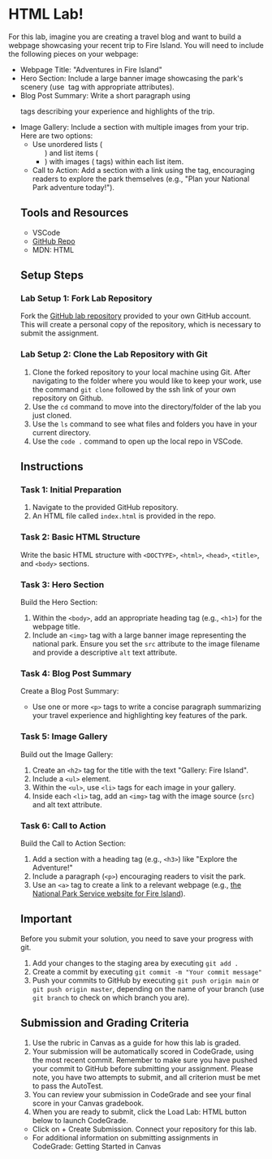 # HTML Lab! 

For this lab, imagine you are creating a travel blog and want to build a webpage showcasing your recent trip to Fire Island. You will need to include the following pieces on your webpage:

* Webpage Title: "Adventures in Fire Island"
* Hero Section: Include a large banner image showcasing the park's scenery (use <img> tag with appropriate attributes).
* Blog Post Summary: Write a short paragraph using <p> tags describing your experience and highlights of the trip.
* Image Gallery: Include a section with multiple images from your trip. Here are two options:
  * Use unordered lists (<ul>) and list items (<li>) with images (<img> tags) within each list item.
* Call to Action: Add a section with a link using the <a> tag, encouraging readers to explore the park themselves (e.g., "Plan your National Park adventure today!").

## Tools and Resources

* VSCode
* [GitHub Repo](https://github.com/learn-co-curriculum/html-travel-blog-lab)
* MDN: HTML

## Setup Steps

### Lab Setup 1: Fork Lab Repository

Fork the [GitHub lab repository](https://github.com/learn-co-curriculum/html-travel-blog-lab) provided to your own GitHub account. This will create a personal copy of the repository, which is necessary to submit the assignment.

### Lab Setup 2: Clone the Lab Repository with Git

1. Clone the forked repository to your local machine using Git. After navigating to the folder where you would like to keep your work, use the command `git clone` followed by the ssh link of your own repository on Github.
2. Use the `cd` command to move into the directory/folder of the lab you just cloned.
3. Use the `ls` command to see what files and folders you have in your current directory.
4. Use the `code .` command to open up the local repo in VSCode.

## Instructions

### Task 1: Initial Preparation

1. Navigate to the provided GitHub repository.
2. An HTML file called `index.html` is provided in the repo.

### Task 2: Basic HTML Structure

Write the basic HTML structure with `<DOCTYPE>`, `<html>`, `<head>`, `<title>`, and `<body>` sections.

### Task 3: Hero Section

Build the Hero Section:
1. Within the `<body>`, add an appropriate heading tag (e.g., `<h1>`) for the webpage title.
2. Include an `<img>` tag with a large banner image representing the national park. Ensure you set the `src` attribute to the image filename and provide a descriptive `alt` text attribute.

### Task 4: Blog Post Summary

Create a Blog Post Summary:
* Use one or more `<p>` tags to write a concise paragraph summarizing your travel experience and highlighting key features of the park.

### Task 5: Image Gallery

Build out the Image Gallery:
1. Create an `<h2>` tag for the title with the text "Gallery: Fire Island".
2. Include a `<ul>` element.
3. Within the `<ul>`, use `<li>` tags for each image in your gallery.
4. Inside each `<li>` tag, add an `<img>` tag with the image source (`src`) and alt text attribute.

### Task 6: Call to Action

Build the Call to Action Section:
1. Add a section with a heading tag (e.g., `<h3>`) like "Explore the Adventure!"
2. Include a paragraph (`<p>`) encouraging readers to visit the park.
3. Use an `<a>` tag to create a link to a relevant webpage (e.g., [the National Park Service website for Fire Island](https://www.nps.gov/fiis/index.htm)).

## Important 

Before you submit your solution, you need to save your progress with git.
1. Add your changes to the staging area by executing `git add .`
2. Create a commit by executing `git commit -m "Your commit message"`
3. Push your commits to GitHub by executing `git push origin main` or `git push origin master`, depending on the name of your branch (use `git branch` to check on which branch you are).

## Submission and Grading Criteria

1. Use the rubric in Canvas as a guide for how this lab is graded.
2. Your submission will be automatically scored in CodeGrade, using the most recent commit. Remember to make sure you have pushed your commit to GitHub before submitting your assignment. Please note, you have two attempts to submit, and all criterion must be met to pass the AutoTest. 
3. You can review your submission in CodeGrade and see your final score in your Canvas gradebook.
4. When you are ready to submit, click the Load Lab: HTML button below to launch CodeGrade.
  * Click on + Create Submission. Connect your repository for this lab.
  * For additional information on submitting assignments in CodeGrade: Getting Started in Canvas
